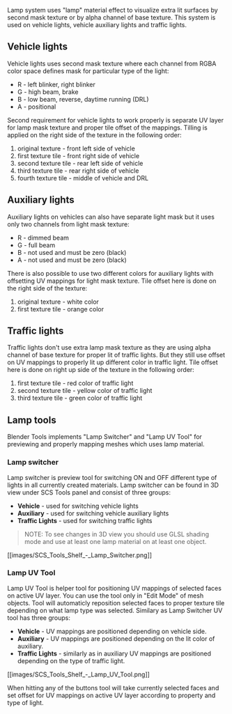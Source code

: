 Lamp system uses "lamp" material effect to visualize extra lit surfaces by second mask texture or by alpha channel of base texture. This system is used on vehicle lights, vehicle auxiliary lights and traffic lights.

## Vehicle lights

Vehicle lights uses second mask texture where each channel from RGBA color space defines mask for particular type of the light:

* R - left blinker, right blinker
* G - high beam, brake
* B - low beam, reverse, daytime running (DRL)
* A - positional

Second requirement for vehicle lights to work properly is separate UV layer for lamp mask texture and proper tile offset of the mappings. Tilling is applied on the right side of the texture in the following order:

1. original texture - front left side of vehicle
2. first texture tile - front right side of vehicle
3. second texture tile - rear left side of vehicle
4. third texture tile - rear right side of vehicle
5. fourth texture tile - middle of vehicle and DRL


## Auxiliary lights

Auxiliary lights on vehicles can also have separate light mask but it uses only two channels from light mask texture:

* R - dimmed beam
* G - full beam
* B - not used and must be zero (black)
* A - not used and must be zero (black)

There is also possible to use two different colors for auxiliary lights with offsetting UV mappings for light mask texture. Tile offset here is done on the right side of the texture:

1. original texture - white color
2. first texture tile - orange color


## Traffic lights

Traffic lights don't use extra lamp mask texture as they are using alpha channel of base texture for proper lit of traffic lights. But they still use offset on UV mappings to properly lit up different color in traffic light. Tile offset here is done on right up side of the texture in the following order:

1. first texture tile - red color of traffic light
2. second texture tile - yellow color of traffic light
3. third texture tile - green color of traffic light


## Lamp tools

Blender Tools implements "Lamp Switcher" and "Lamp UV Tool" for previewing and properly mapping meshes which uses lamp material.


### Lamp switcher

Lamp switcher is preview tool for switching ON and OFF different type of lights in all currently created materials. Lamp switcher can be found in 3D view under SCS Tools panel and consist of three groups:
* **Vehicle** - used for switching vehicle lights
* **Auxiliary**  - used for switching vehicle auxiliary lights
* **Traffic Lights** - used for switching traffic lights

> NOTE: To see changes in 3D view you should use GLSL shading mode and use at least one lamp material on at least one object.
  
[[images/SCS_Tools_Shelf_-_Lamp_Switcher.png]]


### Lamp UV Tool

Lamp UV Tool is helper tool for positioning UV mappings of selected faces on active UV layer. You can use the tool only in "Edit Mode" of mesh objects. Tool will automaticly reposition selected faces to proper texture tile depending on what lamp type was selected. Similary as Lamp Switcher UV tool has three groups:
* **Vehicle** - UV mappings are positioned depending on vehicle side.
* **Auxiliary** - UV mappings are positioned depending on the lit color of auxiliary.
* **Traffic Lights** - similarly as in auxiliary UV mappings are positioned depending on the type of traffic light.

[[images/SCS_Tools_Shelf_-_Lamp_UV_Tool.png]]

When hitting any of the buttons tool will take currently selected faces and set offset for UV mappings on active UV layer according to property and type of light.